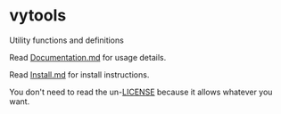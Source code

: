 # vytools
Utility functions and definitions

Read [Documentation.md](https://github.com/Doi6doi/vytools/blob/main/Documentation.md) for usage details.

Read [Install.md](https://github.com/Doi6doi/vytools/blob/main/Install.md) for install instructions.

You don't need to read the un-[LICENSE](https://github.com/Doi6doi/vytools/blob/main/LICENSE) because it allows whatever you want.
